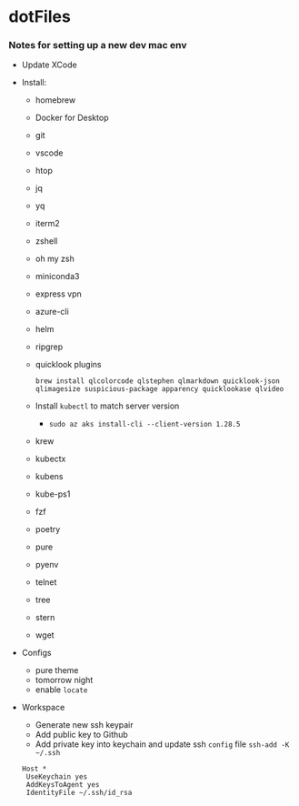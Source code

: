 # dotFiles

### Notes for setting up a new dev mac env

* Update XCode 

* Install:
    * homebrew
    * Docker for Desktop
    * git
    * vscode
    * htop
    * jq
    * yq
    * iterm2
    * zshell
    * oh my zsh
    * miniconda3
    * express vpn
    * azure-cli  
    * helm
    * ripgrep
    * quicklook plugins

          brew install qlcolorcode qlstephen qlmarkdown quicklook-json qlimagesize suspicious-package apparency quicklookase qlvideo

    * Install `kubectl` to match server version 
        -  `sudo az aks install-cli --client-version 1.28.5`
    * krew
    * kubectx
    * kubens 
    * kube-ps1
    * fzf
    * poetry
    * pure
    * pyenv
    * telnet
    * tree 
    * stern
    * wget


* Configs
    * pure theme
    * tomorrow night
    * enable `locate`

* Workspace
  * Generate new ssh keypair
  * Add public key to Github 
  * Add private key into keychain and update ssh `config` file
  `ssh-add -K ~/.ssh` 
   ```
   Host *
    UseKeychain yes
    AddKeysToAgent yes
    IdentityFile ~/.ssh/id_rsa
   ```

